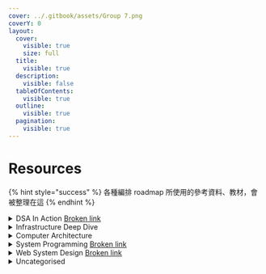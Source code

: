 ```yaml
---
cover: ../.gitbook/assets/Group 7.png
coverY: 0
layout:
  cover:
    visible: true
    size: full
  title:
    visible: true
  description:
    visible: false
  tableOfContents:
    visible: true
  outline:
    visible: true
  pagination:
    visible: true
---
```


# Resources

{% hint style="success" %}
各種編排 roadmap 所使用的參考資料、教材，會被整理在這
{% endhint %}

<details>

<summary>DSA In Action <a data-mention href="broken-reference">Broken link</a></summary>

## LeetCode The Hard Way

* [https://leetcodethehardway.com/](https://leetcodethehardway.com/)

## LeetCode Explore

* [https://leetcode.com/explore/](https://leetcode.com/explore/)

## NeetCode.io Roadmap

* [https://neetcode.io/roadmap](https://neetcode.io/roadmap)

## LintCode Courses

* [https://www.lintcode.com/course/list/?tagId=865\&chargeStatus=-1](https://www.lintcode.com/course/list/?tagId=865\&chargeStatus=-1)

## **Algorithms Lab** <a href="#algorithms-lab" id="algorithms-lab"></a>

* [https://hackmd.io/@arthurzllu/SkZBc7GoI](https://hackmd.io/@arthurzllu/SkZBc7GoI#Analysis-of-Algorithms)

## Algorithm and Data Structure Notes

* [https://aaronice.gitbook.io/lintcode/](https://aaronice.gitbook.io/lintcode/)

## 演算法筆記

* [https://web.ntnu.edu.tw/\~algo/](https://web.ntnu.edu.tw/\~algo/)

## LeetCode Question Ratings

* [https://zerotrac.github.io/leetcode\_problem\_rating/#/](https://zerotrac.github.io/leetcode\_problem\_rating/#/)

## LeetCode 101 - A LeetCode Grinding Guide (C++ Version)

* [https://github.com/changgyhub/leetcode\_101/blob/master/LeetCode%20101%20-%20A%20LeetCode%20Grinding%20Guide%20(C%2B%2B%20Version).pdf](https://github.com/changgyhub/leetcode\_101/blob/master/LeetCode%20101%20-%20A%20LeetCode%20Grinding%20Guide%20\(C%2B%2B%20Version\).pdf)

## Hello 算法

* [https://www.hello-algo.com/chapter\_searching/searching\_algorithm\_revisited/#1053](https://www.hello-algo.com/chapter\_searching/searching\_algorithm\_revisited/#1053)

</details>

<details>

<summary>Infrastructure Deep Dive</summary>

## Bloom Filters

* [https://samwho.dev/bloom-filters/](https://samwho.dev/bloom-filters/)

</details>

<details>

<summary>Computer Architecture</summary>

## Computer Architecture: A Quantitative Approach

* [https://acs.pub.ro/\~cpop/SMPA/Computer%20Architecture%20A%20Quantitative%20Approach%20(5th%20edition).pdf](https://acs.pub.ro/\~cpop/SMPA/Computer%20Architecture%20A%20Quantitative%20Approach%20\(5th%20edition\).pdf)

</details>

<details>

<summary>System Programming <a data-mention href="broken-reference">Broken link</a></summary>

## Low Level Academy

* [https://lowlevel.academy/courses](https://lowlevel.academy/courses)

## CodeCrafters | Advanced programming challenges

* [https://codecrafters.io/](https://codecrafters.io/)

## The Garbage Collection Handbook: The Art of Automatic Memory Management

* [https://gchandbook.org/](https://gchandbook.org/)

</details>

<details>

<summary>Web System Design <a data-mention href="broken-reference">Broken link</a></summary>

## Jordan has no life

* [https://www.youtube.com/@jordanhasnolife5163/featured](https://www.youtube.com/@jordanhasnolife5163/featured)

## ByteByteGo

* System Design Interview – An insider's guide
* System Design Interview – An Insider's Guide: Volume 2

## Designing Data-Intensive Applications

* [https://dataintensive.net/](https://dataintensive.net/)

## 凤凰架构 - 构建可靠的大型分布式系统

* [https://icyfenix.cn/](https://icyfenix.cn/)

</details>

<details>

<summary>Uncategorised</summary>

## CS 自学指南

* [https://csdiy.wiki/%E6%93%8D%E4%BD%9C%E7%B3%BB%E7%BB%9F/MIT6.S081/](https://csdiy.wiki/%E6%93%8D%E4%BD%9C%E7%B3%BB%E7%BB%9F/MIT6.S081/)

</details>
